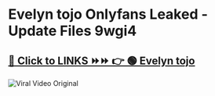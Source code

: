 
 # Evelyn tojo Onlyfans Leaked - Update Files 9wgi4

## <h2><a href="https://clipsfans.com/Evelyn_tojo&ref=git">🔗 Click to LINKS ⏩⏩ 👉 🟢 Evelyn tojo </a></h2>

<a href="https://clipsfans.com/Evelyn_tojo&ref=git" rel="nofollow" data-target="animated-image.originalLink"><img src="https://i.ibb.co.com/xMMVF88/686577567.gif" alt="Viral Video Original" style="max-width: 100%; display: inline-block;" data-target="animated-image.originalImage"></a>

